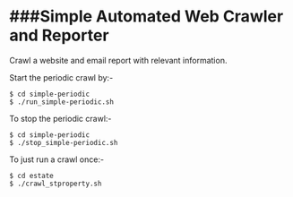 ###Simple Automated Web Crawler and Reporter
==========================================

Crawl a website and email report with relevant information.

Start the periodic crawl by:-
```
$ cd simple-periodic
$ ./run_simple-periodic.sh
```

To stop the periodic crawl:-
```
$ cd simple-periodic
$ ./stop_simple-periodic.sh
```

To just run a crawl once:-
```
$ cd estate
$ ./crawl_stproperty.sh 
```